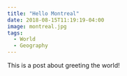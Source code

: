 ```yaml
---
title: "Hello Montreal"
date: 2018-08-15T11:19:19-04:00
image: montreal.jpg
tags:
  - World
  - Geography
---
```


This is a post about greeting the world!